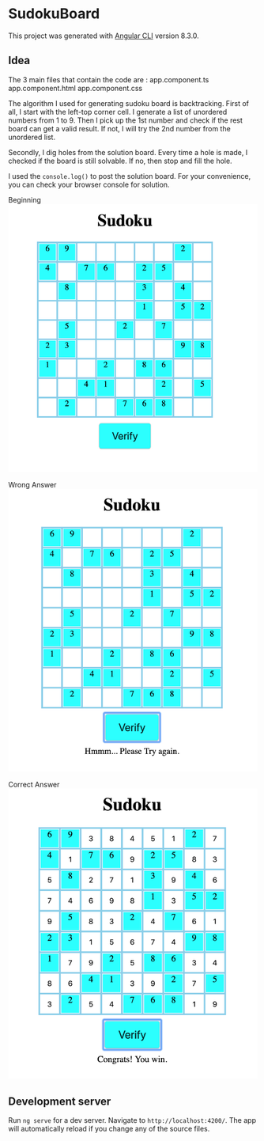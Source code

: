 # SudokuBoard

This project was generated with [Angular CLI](https://github.com/angular/angular-cli) version 8.3.0.

## Idea

The 3 main files that contain the code are :
app.component.ts
app.component.html
app.component.css

The algorithm I used for generating sudoku board is backtracking.
First of all, I start with the left-top corner cell. I generate a list of unordered numbers from 1 to 9. Then I pick up the 1st number and check if the rest board can get a valid result. If not, I will try the 2nd number from the unordered list.

Secondly, I dig holes from the solution board. Every time a hole is made, I checked if the board is still solvable. If no, then stop and fill the hole.

I used the `console.log()` to post the solution board. For your convenience, you can check your browser console for solution.

Beginning
![alt text](https://github.com/AnqiHuangQiQi/angular-sudoku/blob/master/empty_board.png)

Wrong Answer
![alt text](https://github.com/AnqiHuangQiQi/angular-sudoku/blob/master/wrong_solution.png)

Correct Answer
![alt text](https://github.com/AnqiHuangQiQi/angular-sudoku/blob/master/correct_solution.png)


## Development server

Run `ng serve` for a dev server. Navigate to `http://localhost:4200/`. The app will automatically reload if you change any of the source files.


